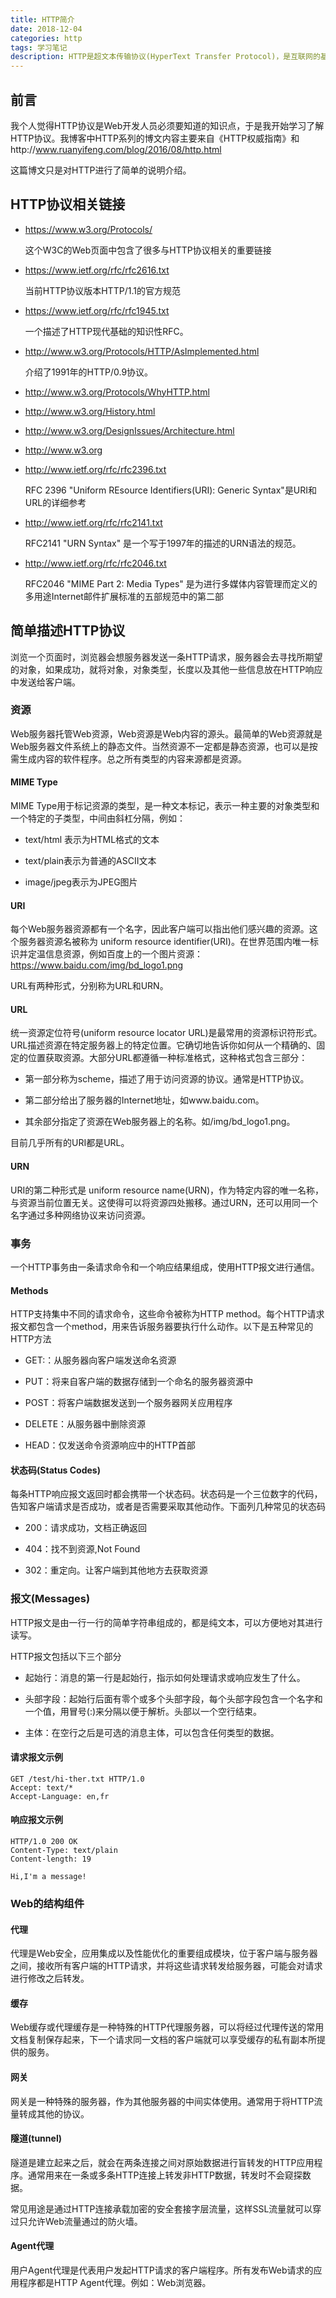 ```yaml
---
title: HTTP简介
date: 2018-12-04
categories: http
tags: 学习笔记
description: HTTP是超文本传输协议(HyperText Transfer Protocol)，是互联网的基础协议，也是Web开发的必备知识。HTTP是基于TCP/IP协议的应用层协议。它不涉及数据包传输，主要规定了客户端和服务器之间的通信格式，默认使用80端口。
---
```


## 前言

我个人觉得HTTP协议是Web开发人员必须要知道的知识点，于是我开始学习了解HTTP协议。我博客中HTTP系列的博文内容主要来自《HTTP权威指南》和http://www.ruanyifeng.com/blog/2016/08/http.html

这篇博文只是对HTTP进行了简单的说明介绍。

## HTTP协议相关链接

- https://www.w3.org/Protocols/

  这个W3C的Web页面中包含了很多与HTTP协议相关的重要链接

- https://www.ietf.org/rfc/rfc2616.txt

  当前HTTP协议版本HTTP/1.1的官方规范

- https://www.ietf.org/rfc/rfc1945.txt

  一个描述了HTTP现代基础的知识性RFC。

- http://www.w3.org/Protocols/HTTP/AsImplemented.html

  介绍了1991年的HTTP/0.9协议。

- http://www.w3.org/Protocols/WhyHTTP.html

- http://www.w3.org/History.html

- http://www.w3.org/DesignIssues/Architecture.html

- http://www.w3.org

- http://www.ietf.org/rfc/rfc2396.txt

  RFC 2396 "Uniform REsource Identifiers(URI): Generic Syntax"是URI和URL的详细参考

- http://www.ietf.org/rfc/rfc2141.txt 

  RFC2141 "URN Syntax" 是一个写于1997年的描述的URN语法的规范。

- http://www.ietf.org/rfc/rfc2046.txt

  RFC2046  "MIME Part 2: Media Types" 是为进行多媒体内容管理而定义的多用途Internet邮件扩展标准的五部规范中的第二部

## 简单描述HTTP协议

浏览一个页面时，浏览器会想服务器发送一条HTTP请求，服务器会去寻找所期望的对象，如果成功，就将对象，对象类型，长度以及其他一些信息放在HTTP响应中发送给客户端。

### 资源

Web服务器托管Web资源，Web资源是Web内容的源头。最简单的Web资源就是Web服务器文件系统上的静态文件。当然资源不一定都是静态资源，也可以是按需生成内容的软件程序。总之所有类型的内容来源都是资源。

#### MIME Type

MIME Type用于标记资源的类型，是一种文本标记，表示一种主要的对象类型和一个特定的子类型，中间由斜杠分隔，例如：

- text/html 表示为HTML格式的文本

- text/plain表示为普通的ASCII文本

- image/jpeg表示为JPEG图片

#### URI

每个Web服务器资源都有一个名字，因此客户端可以指出他们感兴趣的资源。这个服务器资源名被称为 uniform resource identifier(URI)。在世界范围内唯一标识并定温信息资源，例如百度上的一个图片资源：https://www.baidu.com/img/bd_logo1.png

URL有两种形式，分别称为URL和URN。

#### URL

统一资源定位符号(uniform resource locator URL)是最常用的资源标识符形式。URL描述资源在特定服务器上的特定位置。它确切地告诉你如何从一个精确的、固定的位置获取资源。大部分URL都遵循一种标准格式，这种格式包含三部分：

- 第一部分称为scheme，描述了用于访问资源的协议。通常是HTTP协议。

- 第二部分给出了服务器的Internet地址，如www.baidu.com。

- 其余部分指定了资源在Web服务器上的名称。如/img/bd_logo1.png。

目前几乎所有的URI都是URL。

#### URN

URI的第二种形式是 uniform resource name(URN)，作为特定内容的唯一名称，与资源当前位置无关。这使得可以将资源四处搬移。通过URN，还可以用同一个名字通过多种网络协议来访问资源。

### 事务

一个HTTP事务由一条请求命令和一个响应结果组成，使用HTTP报文进行通信。

#### Methods

HTTP支持集中不同的请求命令，这些命令被称为HTTP method。每个HTTP请求报文都包含一个method，用来告诉服务器要执行什么动作。以下是五种常见的HTTP方法

- GET:：从服务器向客户端发送命名资源

- PUT：将来自客户端的数据存储到一个命名的服务器资源中

- POST：将客户端数据发送到一个服务器网关应用程序

- DELETE：从服务器中删除资源

- HEAD：仅发送命令资源响应中的HTTP首部

#### 状态码(Status Codes)

每条HTTP响应报文返回时都会携带一个状态码。状态码是一个三位数字的代码，告知客户端请求是否成功，或者是否需要采取其他动作。下面列几种常见的状态码

- 200：请求成功，文档正确返回

- 404：找不到资源,Not Found

- 302：重定向。让客户端到其他地方去获取资源

### 报文(Messages)

HTTP报文是由一行一行的简单字符串组成的，都是纯文本，可以方便地对其进行读写。

HTTP报文包括以下三个部分

- 起始行：消息的第一行是起始行，指示如何处理请求或响应发生了什么。

- 头部字段：起始行后面有零个或多个头部字段，每个头部字段包含一个名字和一个值，用冒号(:)来分隔以便于解析。头部以一个空行结束。

- 主体：在空行之后是可选的消息主体，可以包含任何类型的数据。

#### 请求报文示例

```http
GET /test/hi-ther.txt HTTP/1.0
Accept: text/*
Accept-Language: en,fr

```

#### 响应报文示例

```http\
HTTP/1.0 200 OK
Content-Type: text/plain
Content-length: 19

Hi,I'm a message!
```

### Web的结构组件

#### 代理

代理是Web安全，应用集成以及性能优化的重要组成模块，位于客户端与服务器之间，接收所有客户端的HTTP请求，并将这些请求转发给服务器，可能会对请求进行修改之后转发。

#### 缓存

Web缓存或代理缓存是一种特殊的HTTP代理服务器，可以将经过代理传送的常用文档复制保存起来，下一个请求同一文档的客户端就可以享受缓存的私有副本所提供的服务。

#### 网关

网关是一种特殊的服务器，作为其他服务器的中间实体使用。通常用于将HTTP流量转成其他的协议。

#### 隧道(tunnel)

隧道是建立起来之后，就会在两条连接之间对原始数据进行盲转发的HTTP应用程序。通常用来在一条或多条HTTP连接上转发非HTTP数据，转发时不会窥探数据。

常见用途是通过HTTP连接承载加密的安全套接字层流量，这样SSL流量就可以穿过只允许Web流量通过的防火墙。

#### Agent代理

用户Agent代理是代表用户发起HTTP请求的客户端程序。所有发布Web请求的应用程序都是HTTP Agent代理。例如：Web浏览器。




